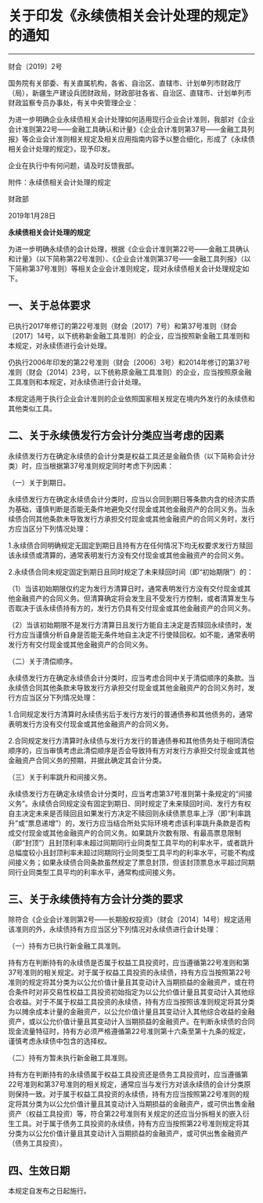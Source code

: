             

# 关于印发《永续债相关会计处理的规定》的通知

---

财会〔2019〕2号

国务院有关部委、有关直属机构，各省、自治区、直辖市、计划单列市财政厅（局），新疆生产建设兵团财政局，财政部驻各省、自治区、直辖市、计划单列市财政监察专员办事处，有关中央管理企业：

 为进一步明确企业永续债相关会计处理如何适用现行企业会计准则，我部对《企业会计准则第22号——金融工具确认和计量》《企业会计准则第37号——金融工具列报》等企业会计准则相关规定及相关应用指南内容予以整合细化，形成了《永续债相关会计处理的规定》，现予印发。

 企业在执行中有何问题，请及时反馈我部。

附件：永续债相关会计处理的规定

 财政部

 2019年1月28日

**永续债相关会计处理的规定**

为进一步明确永续债的会计处理，根据《企业会计准则第22号——金融工具确认和计量》（以下简称第22号准则）、《企业会计准则第37号——金融工具列报》（以下简称第37号准则）等相关企业会计准则规定，现对永续债相关会计处理规定如下。

## 一、关于总体要求

已执行2017年修订的第22号准则（财会〔2017〕7号）和第37号准则（财会〔2017〕14号，以下统称新金融工具准则）的企业，应当按照新金融工具准则和本规定，对永续债进行会计处理。

仍执行2006年印发的第22号准则（财会〔2006〕3号）和2014年修订的第37号准则（财会〔2014〕23号，以下统称原金融工具准则）的企业，应当按照原金融工具准则和本规定，对永续债进行会计处理。

本规定适用于执行企业会计准则的企业依照国家相关规定在境内外发行的永续债和其他类似工具。

## 二、关于永续债发行方会计分类应当考虑的因素

永续债发行方在确定永续债的会计分类是权益工具还是金融负债（以下简称会计分类）时，应当根据第37号准则规定同时考虑下列因素：

（一）关于到期日。

永续债发行方在确定永续债会计分类时，应当以合同到期日等条款内含的经济实质为基础，谨慎判断是否能无条件地避免交付现金或其他金融资产的合同义务。当永续债合同其他条款未导致发行方承担交付现金或其他金融资产的合同义务时，发行方应当区分下列情况处理：

1.永续债合同明确规定无固定到期日且持有方在任何情况下均无权要求发行方赎回该永续债或清算的，通常表明发行方没有交付现金或其他金融资产的合同义务。

2.永续债合同未规定固定到期日且同时规定了未来赎回时间（即“初始期限”）的：

（1）当该初始期限仅约定为发行方清算日时，通常表明发行方没有交付现金或其他金融资产的合同义务。但清算确定将会发生且不受发行方控制，或者清算发生与否取决于该永续债持有方的，发行方仍具有交付现金或其他金融资产的合同义务。

（2）当该初始期限不是发行方清算日且发行方能自主决定是否赎回永续债时，发行方应当谨慎分析自身是否能无条件地自主决定不行使赎回权。如不能，通常表明发行方有交付现金或其他金融资产的合同义务。

（二）关于清偿顺序。

永续债发行方在确定永续债会计分类时，应当考虑合同中关于清偿顺序的条款。当永续债合同其他条款未导致发行方承担交付现金或其他金融资产的合同义务时，发行方应当区分下列情况处理：

1.合同规定发行方清算时永续债劣后于发行方发行的普通债券和其他债务的，通常表明发行方没有交付现金或其他金融资产的合同义务。

2.合同规定发行方清算时永续债与发行方发行的普通债券和其他债务处于相同清偿顺序的，应当审慎考虑此清偿顺序是否会导致持有方对发行方承担交付现金或其他金融资产合同义务的预期，并据此确定其会计分类。

（三）关于利率跳升和间接义务。

永续债发行方在确定永续债会计分类时，应当考虑第37号准则第十条规定的“间接义务”。永续债合同规定没有固定到期日、同时规定了未来赎回时间、发行方有权自主决定未来是否赎回且如果发行方决定不赎回则永续债票息率上浮（即“利率跳升”或“票息递增”）的，发行方应当结合所处实际环境考虑该利率跳升条款是否构成交付现金或其他金融资产的合同义务。如果跳升次数有限、有最高票息限制（即“封顶”）且封顶利率未超过同期同行业同类型工具平均的利率水平，或者跳升总幅度较小且封顶利率未超过同期同行业同类型工具平均的利率水平，可能不构成间接义务；如果永续债合同条款虽然规定了票息封顶，但该封顶票息水平超过同期同行业同类型工具平均的利率水平，通常构成间接义务。

## 三、关于永续债持有方会计分类的要求

除符合《企业会计准则第2号——长期股权投资》（财会〔2014〕14号）规定适用该准则的外，永续债持有方应当区分下列情况对永续债进行会计处理：

（一）持有方已执行新金融工具准则。

持有方在判断持有的永续债是否属于权益工具投资时，应当遵循第22号准则和第37号准则的相关规定。对于属于权益工具投资的永续债，持有方应当按照第22号准则的规定将其分类为以公允价值计量且其变动计入当期损益的金融资产，或在符合条件时对非交易性权益工具投资初始指定为以公允价值计量且其变动计入其他综合收益。对于不属于权益工具投资的永续债，持有方应当按照该准则规定将其分类为以摊余成本计量的金融资产，以公允价值计量且其变动计入其他综合收益的金融资产，或以公允价值计量且其变动计入当期损益的金融资产。在判断永续债的合同现金流量特征时，持有方必须严格遵循第22号准则第十六条至第十九条的规定，谨慎考虑永续债中包含的选择权。

（二）持有方暂未执行新金融工具准则。

持有方在判断持有的永续债属于权益工具投资还是债务工具投资时，应当遵循第22号准则和第37号准则的相关规定，通常应当与发行方对该永续债的会计分类原则保持一致。对于属于权益工具投资的永续债，持有方应当按照第22号准则的规定将其分类为以公允价值计量且其变动计入当期损益的金融资产，或可供出售金融资产（权益工具投资）等，符合第22号准则有关规定的还应当分拆相关的嵌入衍生工具。对于属于债务工具投资的永续债，持有方应当按照第22号准则规定将其分类为以公允价值计量且其变动计入当期损益的金融资产，或可供出售金融资产（债务工具投资）。

## 四、生效日期

本规定自发布之日起施行。